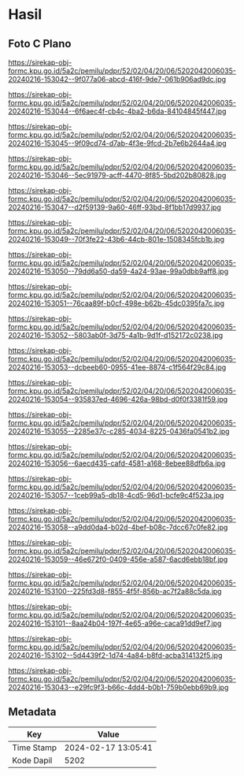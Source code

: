 # Hasil

## Foto C Plano

https://sirekap-obj-formc.kpu.go.id/5a2c/pemilu/pdpr/52/02/04/20/06/5202042006035-20240216-153042--9f077a06-abcd-416f-9de7-061b906ad9dc.jpg

https://sirekap-obj-formc.kpu.go.id/5a2c/pemilu/pdpr/52/02/04/20/06/5202042006035-20240216-153044--6f6aec4f-cb4c-4ba2-b6da-84104845f447.jpg

https://sirekap-obj-formc.kpu.go.id/5a2c/pemilu/pdpr/52/02/04/20/06/5202042006035-20240216-153045--9f09cd74-d7ab-4f3e-9fcd-2b7e6b2644a4.jpg

https://sirekap-obj-formc.kpu.go.id/5a2c/pemilu/pdpr/52/02/04/20/06/5202042006035-20240216-153046--5ec91979-acff-4470-8f85-5bd202b80828.jpg

https://sirekap-obj-formc.kpu.go.id/5a2c/pemilu/pdpr/52/02/04/20/06/5202042006035-20240216-153047--d2f59139-9a60-46ff-93bd-8f1bb17d9937.jpg

https://sirekap-obj-formc.kpu.go.id/5a2c/pemilu/pdpr/52/02/04/20/06/5202042006035-20240216-153049--70f3fe22-43b6-44cb-801e-1508345fcb1b.jpg

https://sirekap-obj-formc.kpu.go.id/5a2c/pemilu/pdpr/52/02/04/20/06/5202042006035-20240216-153050--79dd6a50-da59-4a24-93ae-99a0dbb9aff8.jpg

https://sirekap-obj-formc.kpu.go.id/5a2c/pemilu/pdpr/52/02/04/20/06/5202042006035-20240216-153051--76caa89f-b0cf-498e-b62b-45dc0395fa7c.jpg

https://sirekap-obj-formc.kpu.go.id/5a2c/pemilu/pdpr/52/02/04/20/06/5202042006035-20240216-153052--5803ab0f-3d75-4a1b-9d1f-d152172c0238.jpg

https://sirekap-obj-formc.kpu.go.id/5a2c/pemilu/pdpr/52/02/04/20/06/5202042006035-20240216-153053--dcbeeb60-0955-41ee-8874-c1f564f29c84.jpg

https://sirekap-obj-formc.kpu.go.id/5a2c/pemilu/pdpr/52/02/04/20/06/5202042006035-20240216-153054--935837ed-4696-426a-98bd-d0f0f3381f59.jpg

https://sirekap-obj-formc.kpu.go.id/5a2c/pemilu/pdpr/52/02/04/20/06/5202042006035-20240216-153055--2285e37c-c285-4034-8225-0436fa0541b2.jpg

https://sirekap-obj-formc.kpu.go.id/5a2c/pemilu/pdpr/52/02/04/20/06/5202042006035-20240216-153056--6aecd435-cafd-4581-a168-8ebee88dfb6a.jpg

https://sirekap-obj-formc.kpu.go.id/5a2c/pemilu/pdpr/52/02/04/20/06/5202042006035-20240216-153057--1ceb99a5-db18-4cd5-96d1-bcfe9c4f523a.jpg

https://sirekap-obj-formc.kpu.go.id/5a2c/pemilu/pdpr/52/02/04/20/06/5202042006035-20240216-153058--a9dd0da4-b02d-4bef-b08c-7dcc67c0fe82.jpg

https://sirekap-obj-formc.kpu.go.id/5a2c/pemilu/pdpr/52/02/04/20/06/5202042006035-20240216-153059--46e672f0-0409-456e-a587-6acd6ebb18bf.jpg

https://sirekap-obj-formc.kpu.go.id/5a2c/pemilu/pdpr/52/02/04/20/06/5202042006035-20240216-153100--225fd3d8-f855-4f5f-856b-ac7f2a88c5da.jpg

https://sirekap-obj-formc.kpu.go.id/5a2c/pemilu/pdpr/52/02/04/20/06/5202042006035-20240216-153101--8aa24b04-197f-4e65-a96e-caca91dd9ef7.jpg

https://sirekap-obj-formc.kpu.go.id/5a2c/pemilu/pdpr/52/02/04/20/06/5202042006035-20240216-153102--5d4439f2-1d74-4a84-b8fd-acba314132f5.jpg

https://sirekap-obj-formc.kpu.go.id/5a2c/pemilu/pdpr/52/02/04/20/06/5202042006035-20240216-153043--e29fc9f3-b66c-4dd4-b0b1-759b0ebb69b9.jpg


## Metadata

| Key        | Value               |
| ---------- | ------------------- |
| Time Stamp | 2024-02-17 13:05:41 |
| Kode Dapil | 5202                |



